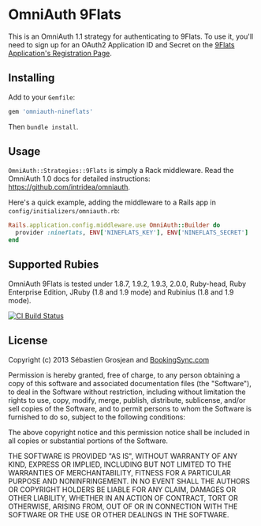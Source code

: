 # OmniAuth 9Flats

This is an OmniAuth 1.1 strategy for authenticating to 9Flats. To
use it, you'll need to sign up for an OAuth2 Application ID and Secret
on the [9Flats Application's Registration Page](https://www.9flats.com/us/client_applications).

## Installing

Add to your `Gemfile`:

```ruby
gem 'omniauth-nineflats'
```

Then `bundle install`.

## Usage

`OmniAuth::Strategies::9Flats` is simply a Rack middleware. Read the OmniAuth 1.0 docs for detailed instructions: https://github.com/intridea/omniauth.

Here's a quick example, adding the middleware to a Rails app in `config/initializers/omniauth.rb`:

```ruby
Rails.application.config.middleware.use OmniAuth::Builder do
  provider :nineflats, ENV['NINEFLATS_KEY'], ENV['NINEFLATS_SECRET']
end
```

## Supported Rubies

OmniAuth 9Flats is tested under 1.8.7, 1.9.2, 1.9.3, 2.0.0, Ruby-head, Ruby Enterprise Edition, JRuby (1.8 and 1.9 mode) and Rubinius (1.8 and 1.9 mode).

[![CI Build
Status](https://secure.travis-ci.org/BookingSync/omniauth-nineflats.png)](http://travis-ci.org/BookingSync/omniauth-nineflats)

## License

Copyright (c) 2013 Sébastien Grosjean and [BookingSync.com](http://www.bookingsync.com)

Permission is hereby granted, free of charge, to any person obtaining a copy of this software and associated documentation files (the "Software"), to deal in the Software without restriction, including without limitation the rights to use, copy, modify, merge, publish, distribute, sublicense, and/or sell copies of the Software, and to permit persons to whom the Software is furnished to do so, subject to the following conditions:

The above copyright notice and this permission notice shall be included in all copies or substantial portions of the Software.

THE SOFTWARE IS PROVIDED "AS IS", WITHOUT WARRANTY OF ANY KIND, EXPRESS OR IMPLIED, INCLUDING BUT NOT LIMITED TO THE WARRANTIES OF MERCHANTABILITY, FITNESS FOR A PARTICULAR PURPOSE AND NONINFRINGEMENT. IN NO EVENT SHALL THE AUTHORS OR COPYRIGHT HOLDERS BE LIABLE FOR ANY CLAIM, DAMAGES OR OTHER LIABILITY, WHETHER IN AN ACTION OF CONTRACT, TORT OR OTHERWISE, ARISING FROM, OUT OF OR IN CONNECTION WITH THE SOFTWARE OR THE USE OR OTHER DEALINGS IN THE SOFTWARE.
